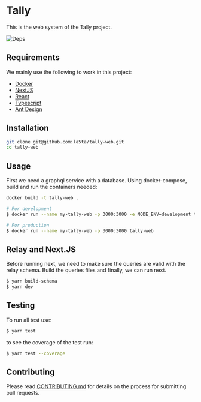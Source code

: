 # Tally

This is the web system of the Tally project.

<!--
  TODO:
  Add test badges using: https://shields.io/
-->

![Deps](https://img.shields.io/david/la5ta/tally-web?style=for-the-badge&labelColor=000000)

## Requirements

We mainly use the following to work in this project:

- [Docker](https://www.docker.com/)
- [NextJS](https://nextjs.org/)
- [React](https://reactjs.org/)
- [Typescript](https://www.typescriptlang.org/)
- [Ant Design](https://ant.design/)

## Installation

```bash
git clone git@github.com:la5ta/tally-web.git
cd tally-web
```

## Usage

First we need a graphql service with a database. Using docker-compose, build and run the containers needed:

```bash
docker build -t tally-web .

# For development
$ docker run --name my-tally-web -p 3000:3000 -e NODE_ENV=development tally-web

# For production
$ docker run --name my-tally-web -p 3000:3000 tally-web
```

## Relay and Next.JS

Before running next, we need to make sure the queries are valid with the relay schema. Build the queries files and finally, we can run next.

```bash
$ yarn build-schema
$ yarn dev
```

## Testing

To run all test use:

```bash
$ yarn test
```

to see the coverage of the test run:

```bash
$ yarn test --coverage
```

## Contributing

Please read [CONTRIBUTING.md](CONTRIBUTING.md) for details on the process for submitting pull requests.
